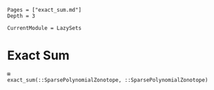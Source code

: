 ```@contents
Pages = ["exact_sum.md"]
Depth = 3
```

```@meta
CurrentModule = LazySets
```

# Exact Sum

```@docs
⊞
exact_sum(::SparsePolynomialZonotope, ::SparsePolynomialZonotope)
```
